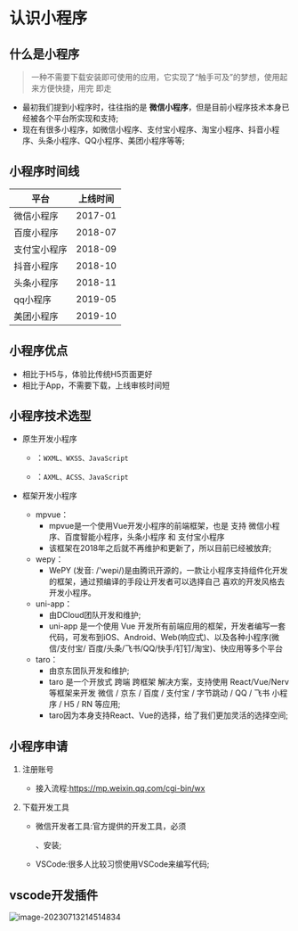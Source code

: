 # 认识小程序



## 什么是小程序

> 一种不需要下载安装即可使用的应用，它实现了“触手可及”的梦想，使用起来方便快捷，用完 即走



- 最初我们提到小程序时，往往指的是 **微信小程序**，但是目前小程序技术本身已经被各个平台所实现和支持;
- 现在有很多小程序，如微信小程序、支付宝小程序、淘宝小程序、抖音小程序、头条小程序、QQ小程序、美团小程序等等;





## 小程序时间线

| 平台         | 上线时间 |
| ------------ | -------- |
| 微信小程序   | 2017-01  |
| 百度小程序   | 2018-07  |
| 支付宝小程序 | 2018-09  |
| 抖音小程序   | 2018-10  |
| 头条小程序   | 2018-11  |
| qq小程序     | 2019-05  |
| 美团小程序   | 2019-10  |





## 小程序优点

- 相比于H5与，体验比传统H5页面更好
- 相比于App，不需要下载，上线审核时间短





## 小程序技术选型

- 原生开发小程序

  - [微信小程序]: https://developers.weixin.qq.com/miniprogram/dev/framework

    ：`WXML、WXSS、JavaScript`

  - [支付宝小程序]: https://opendocs.alipay.com/mini/developer

    ：`AXML、ACSS、JavaScript`

- 框架开发小程序

  - mpvue：
    - mpvue是一个使用Vue开发小程序的前端框架，也是 支持 微信小程序、百度智能小程序，头条小程序 和 支付宝小程序
    - 该框架在2018年之后就不再维护和更新了，所以目前已经被放弃;
  - wepy：
    - WePY (发音: /'wepi/)是由腾讯开源的，一款让小程序支持组件化开发的框架，通过预编译的手段让开发者可以选择自己 喜欢的开发风格去开发小程序。
  - uni-app：
    - 由DCloud团队开发和维护;
    - uni-app 是一个使用 Vue 开发所有前端应用的框架，开发者编写一套代码，可发布到iOS、Android、Web(响应式)、以及各种小程序(微信/支付宝/ 百度/头条/飞书/QQ/快手/钉钉/淘宝)、快应用等多个平台
  - taro：
    - 由京东团队开发和维护;
    - taro 是一个开放式 跨端 跨框架 解决方案，支持使用 React/Vue/Nerv 等框架来开发 微信 / 京东 / 百度 / 支付宝 / 字节跳动 / QQ / 飞书 小程序 / H5 / RN 等应用;
    - taro因为本身支持React、Vue的选择，给了我们更加灵活的选择空间;





## 小程序申请

1. 注册账号

   - 接入流程:https://mp.weixin.qq.com/cgi-bin/wx

2. 下载开发工具

   - 微信开发者工具:官方提供的开发工具，必须

     [下载]: https://developers.weixin.qq.com/miniprogram/dev/devtools/download.html

     、安装;

   - VSCode:很多人比较习惯使用VSCode来编写代码;



## vscode开发插件

![image-20230713214514834](https://p.ipic.vip/h1wvje.png)

